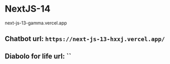 # NextJS-14
next-js-13-gamma.vercel.app

## Chatbot url: `https://next-js-13-hxxj.vercel.app/`
## Diabolo for life url: ``

